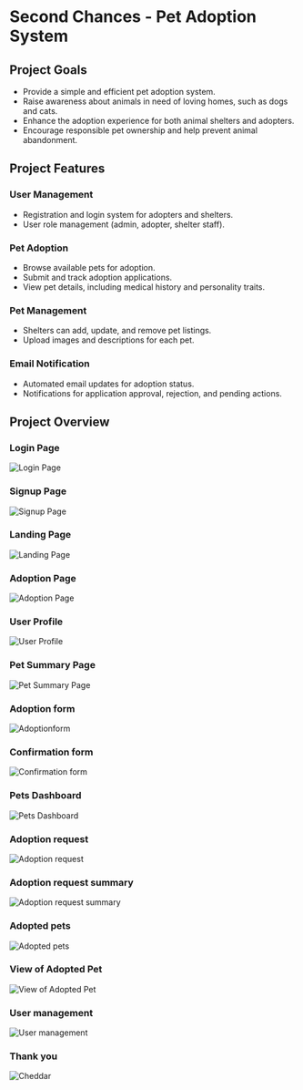 # **Second Chances - Pet Adoption System**

## Project Goals
- Provide a simple and efficient pet adoption system.
- Raise awareness about animals in need of loving homes, such as dogs and cats.
- Enhance the adoption experience for both animal shelters and adopters.
- Encourage responsible pet ownership and help prevent animal abandonment.

## Project Features

### User Management
- Registration and login system for adopters and shelters.
- User role management (admin, adopter, shelter staff).

### Pet Adoption
- Browse available pets for adoption.
- Submit and track adoption applications.
- View pet details, including medical history and personality traits.

### Pet Management
- Shelters can add, update, and remove pet listings.
- Upload images and descriptions for each pet.

### Email Notification
- Automated email updates for adoption status.
- Notifications for application approval, rejection, and pending actions.

## Project Overview

### Login Page
![Login Page](Screenshots/Login.png)

### Signup Page
![Signup Page](Screenshots/signup.png)

### Landing Page
![Landing Page](Screenshots/Landingpage.png)

### Adoption Page
![Adoption Page](Screenshots/AdoptionPage.png)

### User Profile
![User Profile](Screenshots/UserProfilePage.png)

### Pet Summary Page
![Pet Summary Page](Screenshots/Selectedpetsummary.png)

### Adoption form
![Adoptionform](Screenshots/Adoptionform.png)

### Confirmation form 
![Confirmation form ](Screenshots/Cnfirmationform.png)

### Pets Dashboard 
![Pets Dashboard](Screenshots/PetsDashboard.png)


### Adoption request
![Adoption request](Screenshots/Adoptionrequest.png)

### Adoption request summary
![Adoption request summary](Screenshots/Adoptionrequestsummary.png)

### Adopted pets
![Adopted pets](Screenshots/adoptedpets.png)

### View of Adopted Pet
![View of Adopted Pet](Screenshots/Viewofadoptedpet.png)

### User management
![User management](Screenshots/Usermanagement.png)



### Thank you 
![Cheddar](Screenshots/3dgifmaker84834.gif)




